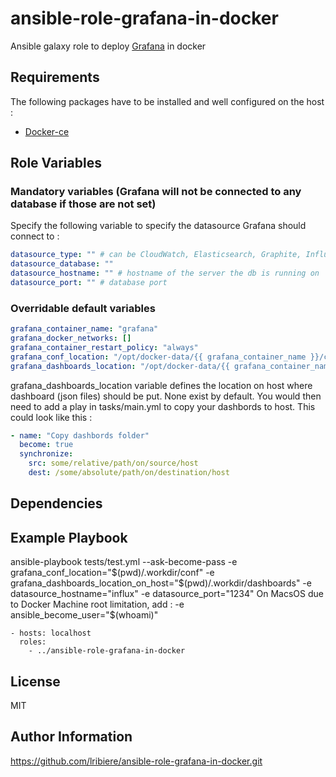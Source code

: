 ansible-role-grafana-in-docker
=========
Ansible galaxy role to deploy [Grafana](https://grafana.com/) in docker


Requirements
------------

The following packages have to be installed and well configured on the host :
- [Docker-ce](https://docs.docker.com/engine/installation/)

Role Variables
--------------

### Mandatory variables (Grafana will not be connected to any database if those are not set)
Specify the following variable to specify the datasource Grafana should connect to :
```yaml
datasource_type: "" # can be CloudWatch, Elasticsearch, Graphite, InfluxDB, MySQL, OpenTSDB, PostgreSQL or Prometheus
datasource_database: ""
datasource_hostname: "" # hostname of the server the db is running on
datasource_port: "" # database port
```

### Overridable default variables
```yaml
grafana_container_name: "grafana"
grafana_docker_networks: []
grafana_container_restart_policy: "always"
grafana_conf_location: "/opt/docker-data/{{ grafana_container_name }}/conf"
grafana_dashboards_location: "/opt/docker-data/{{ grafana_container_name }}/dashboards"
```
grafana_dashboards_location variable defines the location on host where dashboard (json files) should be put. None exist by default. You would then need to add a play in tasks/main.yml to copy your dashbords to host. This could look like this : 
```yaml
- name: "Copy dashbords folder"
  become: true
  synchronize:
    src: some/relative/path/on/source/host
    dest: /some/absolute/path/on/destination/host
```

Dependencies
------------


Example Playbook
----------------

ansible-playbook tests/test.yml --ask-become-pass -e grafana_conf_location="$(pwd)/.workdir/conf" -e grafana_dashboards_location_on_host="$(pwd)/.workdir/dashboards" -e datasource_hostname="influx" -e datasource_port="1234"
On MacsOS due to Docker Machine root limitation, add : -e ansible_become_user="$(whoami)"

	- hosts: localhost
	  roles:
	    - ../ansible-role-grafana-in-docker


License
-------

MIT

Author Information
------------------

https://github.com/lribiere/ansible-role-grafana-in-docker.git